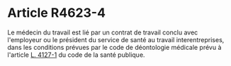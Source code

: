 # Article R4623-4

Le médecin du travail est lié par un contrat de travail conclu avec l'employeur ou le président du service de santé au travail interentreprises, dans les conditions prévues par le code de déontologie médicale prévu à l'article [L. 4127-1][1] du code de la santé publique.

 [1]: /affichCodeArticle.do?cidTexte=LEGITEXT000006072665&idArticle=LEGIARTI000006688810&dateTexte=&categorieLien=cid